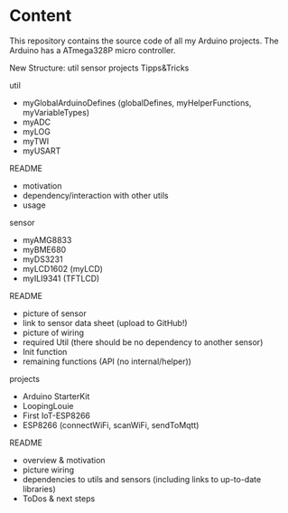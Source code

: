 # Content
This repository contains the source code of all my Arduino projects. The Arduino has a ATmega328P micro controller.


New Structure:
util
sensor
projects
Tipps&Tricks


util
- myGlobalArduinoDefines (globalDefines, myHelperFunctions, myVariableTypes)
- myADC
- myLOG
- myTWI
- myUSART

README
- motivation
- dependency/interaction with other utils
- usage

sensor
- myAMG8833
- myBME680
- myDS3231
- myLCD1602 (myLCD)
- myILI9341 (TFTLCD)

README
- picture of sensor
- link to sensor data sheet (upload to GitHub!)
- picture of wiring
- required Util (there should be no dependency to another sensor)
- Init function
- remaining functions (API (no internal/helper))


projects
- Arduino StarterKit
- LoopingLouie
- First IoT-ESP8266
- ESP8266 (connectWiFi, scanWiFi, sendToMqtt)

README
- overview & motivation
- picture wiring
- dependencies to utils and sensors (including links to up-to-date libraries)
- ToDos & next steps
